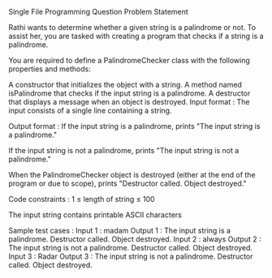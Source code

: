 Single File Programming Question
Problem Statement



Rathi wants to determine whether a given string is a palindrome or not. To assist her, you are tasked with creating a program that checks if a string is a palindrome.



You are required to define a PalindromeChecker class with the following properties and methods:



A constructor that initializes the object with a string.
A method named isPalindrome that checks if the input string is a palindrome.
A destructor that displays a message when an object is destroyed.
Input format :
The input consists of a single line containing a string.

Output format :
If the input string is a palindrome, prints "The input string is a palindrome."

If the input string is not a palindrome, prints "The input string is not a palindrome."

When the PalindromeChecker object is destroyed (either at the end of the program or due to scope), prints "Destructor called. Object destroyed."

Code constraints :
1 ≤ length of string ≤ 100

The input string contains printable ASCII characters

Sample test cases :
Input 1 :
madam
Output 1 :
The input string is a palindrome.
Destructor called. Object destroyed.
Input 2 :
always
Output 2 :
The input string is not a palindrome.
Destructor called. Object destroyed.
Input 3 :
Radar
Output 3 :
The input string is not a palindrome.
Destructor called. Object destroyed.